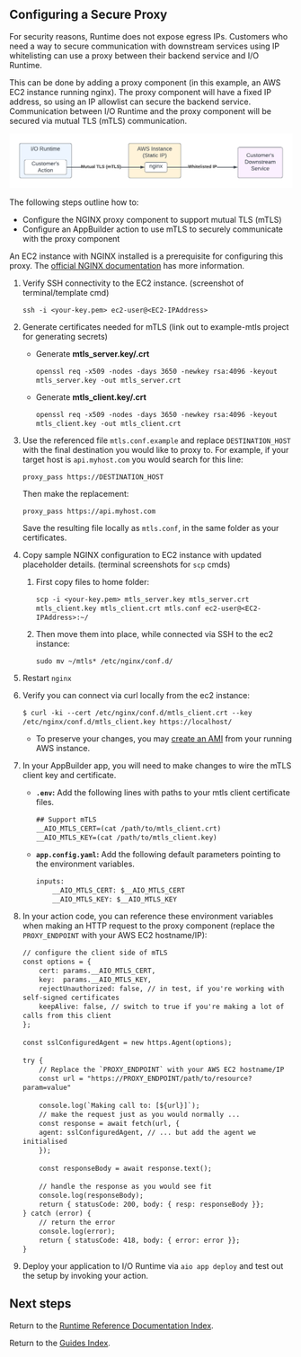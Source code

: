 ## Configuring a Secure Proxy

For security reasons, Runtime does not expose egress IPs. Customers who need a way to secure communication with downstream services using IP whitelisting can use a proxy between their backend service and I/O Runtime.

This can be done by adding a proxy component (in this example, an AWS EC2 instance running nginx). The proxy component will have a fixed IP address, so using an IP allowlist can secure the backend service. Communication between I/O Runtime and the proxy component will be secured via mutual TLS (mTLS) communication. 

![](../../../images/configure-proxy.png)

The following steps outline how to:

* Configure the NGINX proxy component to support mutual TLS (mTLS)
* Configure an AppBuilder action to use mTLS to securely communicate with the proxy component

An EC2 instance with NGINX installed is a prerequisite for configuring this proxy. The [official NGINX documentation](https://docs.nginx.com/nginx/deployment-guides/amazon-web-services/ec2-instances-for-nginx/) has more information.

1. Verify SSH connectivity to the EC2 instance. (screenshot of terminal/template cmd)
   
   ```
   ssh -i <your-key.pem> ec2-user@<EC2-IPAddress>
   ```

2. Generate certificates needed for mTLS (link out to example-mtls project for generating secrets)
   
   * Generate **mtls_server.key/.crt**
     
     ```
     openssl req -x509 -nodes -days 3650 -newkey rsa:4096 -keyout mtls_server.key -out mtls_server.crt
     ```
   
   * Generate **mtls_client.key/.crt**
     
     ```
     openssl req -x509 -nodes -days 3650 -newkey rsa:4096 -keyout mtls_client.key -out mtls_client.crt
     ```

3. Use the referenced file `mtls.conf.example` and replace `DESTINATION_HOST` with the final destination you would like to proxy to. For example, if your target host is `api.myhost.com` you would search for this line:
   
   ```
   proxy_pass https://DESTINATION_HOST
   ```
   
    Then make the replacement:
   
   ```
   proxy_pass https://api.myhost.com
   ```
   
   Save the resulting file locally as `mtls.conf`, in the same folder as your certificates.

4. Copy sample NGINX configuration to EC2 instance with updated placeholder details. (terminal screenshots for `scp` cmds)
   
   1. First copy files to home folder:
      
      ```
      scp -i <your-key.pem> mtls_server.key mtls_server.crt mtls_client.key mtls_client.crt mtls.conf ec2-user@<EC2-IPAddress>:~/
      ```
   
   2. Then move them into place, while connected via SSH to the ec2 instance:
      
      ```
      sudo mv ~/mtls* /etc/nginx/conf.d/
      ```

5. Restart `nginx`

6. Verify you can connect via curl locally from the ec2 instance:
   
   ```
   $ curl -ki --cert /etc/nginx/conf.d/mtls_client.crt --key /etc/nginx/conf.d/mtls_client.key https://localhost/
   ```
   
   * To preserve your changes, you may [create an AMI](https://docs.aws.amazon.com/AWSEC2/latest/UserGuide/creating-an-ami-ebs.html) from your running AWS instance.

7. In your AppBuilder app, you will need to make changes to wire the mTLS client key and certificate.
   
   * **`.env`:** Add the following lines with paths to your mtls client certificate files.
     
     ```
     ## Support mTLS
     __AIO_MTLS_CERT=(cat /path/to/mtls_client.crt)
     __AIO_MTLS_KEY=(cat /path/to/mtls_client.key)
     ```
   
   * **`app.config.yaml`:** Add the following default parameters pointing to the environment variables.
     
     ```
     inputs:
         __AIO_MTLS_CERT: $__AIO_MTLS_CERT
         __AIO_MTLS_KEY: $__AIO_MTLS_KEY
     ```

8. In your action code, you can reference these environment variables when making an HTTP request to the proxy component (replace the `PROXY_ENDPOINT` with your AWS EC2 hostname/IP):
   
   ```
   // configure the client side of mTLS
   const options = {
       cert: params.__AIO_MTLS_CERT,
       key:  params.__AIO_MTLS_KEY,
       rejectUnauthorized: false, // in test, if you're working with self-signed certificates
       keepAlive: false, // switch to true if you're making a lot of calls from this client
   };
   
   const sslConfiguredAgent = new https.Agent(options);
   
   try {
       // Replace the `PROXY_ENDPOINT` with your AWS EC2 hostname/IP
       const url = "https://PROXY_ENDPOINT/path/to/resource?param=value"
   
       console.log(`Making call to: [${url}]`);
       // make the request just as you would normally ...
       const response = await fetch(url, {
       agent: sslConfiguredAgent, // ... but add the agent we initialised
       });
   
       const responseBody = await response.text();
   
       // handle the response as you would see fit
       console.log(responseBody);
       return { statusCode: 200, body: { resp: responseBody }};
   } catch (error) {
       // return the error
       console.log(error);
       return { statusCode: 418, body: { error: error }};
   }
   ```

9. Deploy your application to I/O Runtime via `aio app deploy` and test out the setup by invoking your action.

## Next steps

Return to the [Runtime Reference Documentation Index](index.md).

Return to the [Guides Index](../../index.md).
